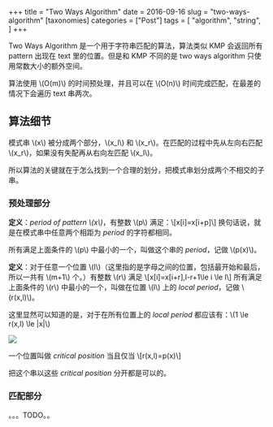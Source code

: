 +++
title = "Two Ways Algorithm"
date = 2016-09-16
slug = "two-ways-algorithm"
[taxonomies]
categories = ["Post"]
tags = [
  "algorithm",
  "string",
]
+++

Two Ways Algorithm 是一个用于字符串匹配的算法，算法类似 KMP 会返回所有 pattern 出现在 text 里的位置。但是和 KMP 不同的是 two ways algorithm 只使用常数大小的额外空间。

算法使用 \\(O(m)\\) 的时间预处理，并且可以在 \\(O(n)\\) 时间完成匹配，在最差的情况下会遍历 text 串两次。

## 算法细节
模式串 \\(x\\) 被分成两个部分，\\(x\_l\\) 和 \\(x\_r\\)。在匹配的过程中先从左向右匹配 \\(x\_r\\)，如果没有失配再从右向左匹配 \\(x\_l\\)。

所以算法的关键就在于怎么找到一个合理的划分，把模式串划分成两个不相交的子串。

### 预处理部分
**定义**：*period of pattern \\(x\\)*，有整数 \\(p\\) 满足：\\[x[i]=x[i+p]\\]
换句话说，就是在模式串中任意两个相距为 *period* 的字符都相同。

所有满足上面条件的 \\(p\\) 中最小的一个，叫做这个串的 *period*，记做 \\(p(x)\\)。

**定义**：对于任意一个位置 \\(l\\)（这里指的是字母之间的位置，包括最开始和最后，所以一共有 \\(m+1\\) 个。）有整数 \\(r\\) 满足 \\[x[i]=x[i+r],l-r+1\\le i \\le l\\]
所有满足上面条件的 \\(r\\) 中最小的一个，叫做在位置 \\(l\\) 上的 *local period*，记做 \\(r(x,l)\\)。

这里显然可以知道的是，对于在所有位置上的 *local period* 都应该有：\\(1 \\le r(x,l) \\le |x|\\)

![](http://7vijdo.com1.z0.glb.clouddn.com/image/blog/two-ways-algorithm/fig1.png)

一个位置叫做 *critical position* 当且仅当 \\[r(x,l)=p(x)\\]

把这个串以这些 *critical position* 分开都是可以的。

### 匹配部分

。。。TODO。。
